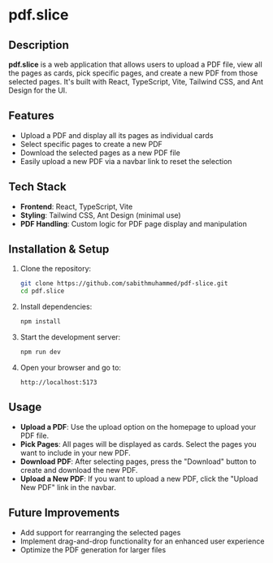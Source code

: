# pdf.slice

## Description

**pdf.slice** is a web application that allows users to upload a PDF file, view all the pages as cards, pick specific pages, and create a new PDF from those selected pages. It's built with React, TypeScript, Vite, Tailwind CSS, and Ant Design for the UI.

## Features

- Upload a PDF and display all its pages as individual cards
- Select specific pages to create a new PDF
- Download the selected pages as a new PDF file
- Easily upload a new PDF via a navbar link to reset the selection

## Tech Stack

- **Frontend**: React, TypeScript, Vite
- **Styling**: Tailwind CSS, Ant Design (minimal use)
- **PDF Handling**: Custom logic for PDF page display and manipulation

## Installation & Setup

1. Clone the repository:
   ```bash
   git clone https://github.com/sabithmuhammed/pdf-slice.git
   cd pdf.slice
   ```

2. Install dependencies:
   ```bash
   npm install
   ```

3. Start the development server:
   ```bash
   npm run dev
   ```

4. Open your browser and go to:
   ```
   http://localhost:5173
   ```

## Usage

- **Upload a PDF**: Use the upload option on the homepage to upload your PDF file.
- **Pick Pages**: All pages will be displayed as cards. Select the pages you want to include in your new PDF.
- **Download PDF**: After selecting pages, press the "Download" button to create and download the new PDF.
- **Upload a New PDF**: If you want to upload a new PDF, click the "Upload New PDF" link in the navbar.

## Future Improvements

- Add support for rearranging the selected pages
- Implement drag-and-drop functionality for an enhanced user experience
- Optimize the PDF generation for larger files
